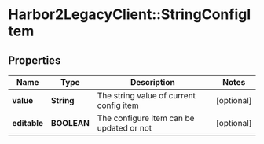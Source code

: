 # Harbor2LegacyClient::StringConfigItem

## Properties
Name | Type | Description | Notes
------------ | ------------- | ------------- | -------------
**value** | **String** | The string value of current config item | [optional] 
**editable** | **BOOLEAN** | The configure item can be updated or not | [optional] 


